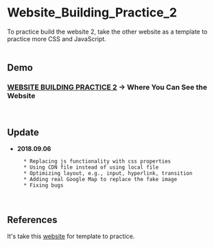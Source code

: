 # Website_Building_Practice_2

To practice build the website 2, take the other website as a template to practice more CSS and JavaScript.
<br/>
<br/>

## Demo

### **[WEBSITE BUILDING PRACTICE 2](https://yschen25.github.io/Website_Building_Practice_2/) -> Where You Can See the Website**
<br/>    

## Update

* **2018.09.06**

        * Replacing js functionality with css properties
        * Using CDN file instead of using local file 
        * Optimizing layout, e.g., input, hyperlink, transition
        * Adding real Google Map to replace the fake image
        * Fixing bugs
<br/>
        
## References
It's take this [website](https://livedemo00.template-help.com/wt_58200/) for template to practice.
